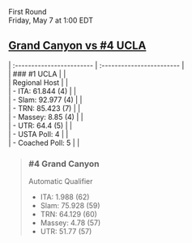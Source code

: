 First Round  
Friday, May 7 at 1:00 EDT
## [Grand Canyon vs #4 UCLA](https://www.ncaa.com/game/5833662) 

| :------------------------ | :------------------------ |  
| ### #1 UCLA               | |  
| Regional Host             | |  
| - ITA: 61.844 (4)         | |  
| - Slam: 92.977 (4)        | |  
| - TRN: 85.423 (7)         | |  
| - Massey: 8.85 (4)        | |  
| - UTR: 64.4 (5)           | |  
| - USTA Poll: 4            | |  
| - Coached Poll: 5         | |  

> ### #4 Grand Canyon  
> Automatic Qualifier  
> - ITA: 1.988 (62)  
> - Slam: 75.928 (59)  
> - TRN: 64.129 (60)  
> - Massey: 4.78 (57)  
> - UTR: 51.77 (57)  